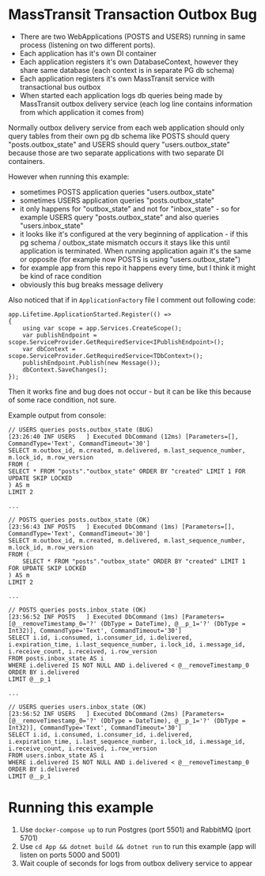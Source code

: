 # MassTransit Transaction Outbox Bug

* There are two WebApplications (POSTS and USERS) running in same process (listening on two different ports).
* Each application has it's own DI container
* Each application registers it's own DatabaseContext, however they share same database (each context is in separate PG db schema)
* Each application registers it's own MassTransit service with transactional bus outbox
* When started each application logs db queries being made by MassTransit outbox delivery service (each log line contains information from which application it comes from)

Normally outbox delivery service from each web application should only query tables from their own pg db schema
like POSTS should query "posts.outbox_state" and USERS should query "users.outbox_state" because those are
two separate applications with two separate DI containers.

However when running this example:
* sometimes POSTS application queries "users.outbox_state"
* sometimes USERS application queries "posts.outbox_state"
* it only happens for "outbox_state" and not for "inbox_state" - so for example USERS query "posts.outbox_state" and also queries "users.inbox_state"
* it looks like it's configured at the very beginning of application - if this pg schema / outbox_state mismatch occurs it stays like this until application is terminated.
When running application again it's the same or opposite (for example now POSTS is using "users.outbox_state")
* for example app from this repo it happens every time, but I think it might be kind of race condition
* obviously this bug breaks message delivery

Also noticed that if in `ApplicationFactory` file I comment out following code:

```
app.Lifetime.ApplicationStarted.Register(() =>
{
    using var scope = app.Services.CreateScope();
    var publishEndpoint = scope.ServiceProvider.GetRequiredService<IPublishEndpoint>();
    var dbContext = scope.ServiceProvider.GetRequiredService<TDbContext>();
    publishEndpoint.Publish(new Message());
    dbContext.SaveChanges();
});
```
Then it works fine and bug does not occur - but it can be like this because of some race condition, not sure.

Example output from console:

```
// USERS queries posts.outbox_state (BUG)
[23:26:40 INF USERS   ] Executed DbCommand (12ms) [Parameters=[], CommandType='Text', CommandTimeout='30']
SELECT m.outbox_id, m.created, m.delivered, m.last_sequence_number, m.lock_id, m.row_version
FROM (
SELECT * FROM "posts"."outbox_state" ORDER BY "created" LIMIT 1 FOR UPDATE SKIP LOCKED
) AS m
LIMIT 2

...

// POSTS queries posts.outbox_state (OK)
[23:56:43 INF POSTS   ] Executed DbCommand (1ms) [Parameters=[], CommandType='Text', CommandTimeout='30']
SELECT m.outbox_id, m.created, m.delivered, m.last_sequence_number, m.lock_id, m.row_version
FROM (
    SELECT * FROM "posts"."outbox_state" ORDER BY "created" LIMIT 1 FOR UPDATE SKIP LOCKED
) AS m
LIMIT 2

...

// POSTS queries posts.inbox_state (OK)
[23:56:52 INF POSTS   ] Executed DbCommand (1ms) [Parameters=[@__removeTimestamp_0='?' (DbType = DateTime), @__p_1='?' (DbType = Int32)], CommandType='Text', CommandTimeout='30']
SELECT i.id, i.consumed, i.consumer_id, i.delivered, i.expiration_time, i.last_sequence_number, i.lock_id, i.message_id, i.receive_count, i.received, i.row_version
FROM posts.inbox_state AS i
WHERE i.delivered IS NOT NULL AND i.delivered < @__removeTimestamp_0
ORDER BY i.delivered
LIMIT @__p_1

...

// USERS queries users.inbox_state (OK)
[23:56:52 INF USERS   ] Executed DbCommand (2ms) [Parameters=[@__removeTimestamp_0='?' (DbType = DateTime), @__p_1='?' (DbType = Int32)], CommandType='Text', CommandTimeout='30']
SELECT i.id, i.consumed, i.consumer_id, i.delivered, i.expiration_time, i.last_sequence_number, i.lock_id, i.message_id, i.receive_count, i.received, i.row_version
FROM users.inbox_state AS i
WHERE i.delivered IS NOT NULL AND i.delivered < @__removeTimestamp_0
ORDER BY i.delivered
LIMIT @__p_1

```

# Running this example
1. Use `docker-compose up` to run Postgres (port 5501) and RabbitMQ (port 5701)
2. Use `cd App && dotnet build && dotnet run` to run this example (app will listen on ports 5000 and 5001)
3. Wait couple of seconds for logs from outbox delivery service to appear